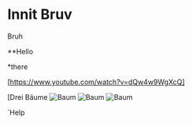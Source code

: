 # Innit Bruv

Bruh

**Hello

*there

[https://www.youtube.com/watch?v=dQw4w9WgXcQ]

[Drei Bäume ![Baum](https://user-images.githubusercontent.com/110892742/183600856-f019432b-8511-4153-ad5d-801f1de3c5e7.jpg)
![Baum](https://user-images.githubusercontent.com/110892742/183601095-14190e1f-519a-44fc-b442-45feaf4e94e5.jpg)
![Baum](https://user-images.githubusercontent.com/110892742/183601115-24f5f78e-ff0a-4c22-a99f-a8c246254662.jpg)



 `Help


```Moin Meister
